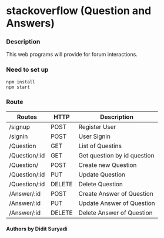 # stackoverflow (Question and Answers)

### Description

This web programs will provide for forum interactions.

### Need to set up

```
npm install
npm start
```
### Route

|Routes       | HTTP | Description               |
|-------------|------|---------------------------|
|/signup      |POST  |Register User              |
|/signin      |POST  |User Signin                |
|/Question    |GET   |List of Questins           |
|/Question/:id|GET   |Get question by id question|
|/Question/   |POST  |Create new Question        |
|/Question/:id|PUT   |Update Question            |
|/Question/:id|DELETE|Delete Question            |
|/Answer/:id  |POST  |Create Answer of Question  |
|/Answer/:id  |PUT   |Update Answer of Question  |
|/Answer/:id  |DELETE|Delete Answer of Question  |

#### Authors by Didit Suryadi

